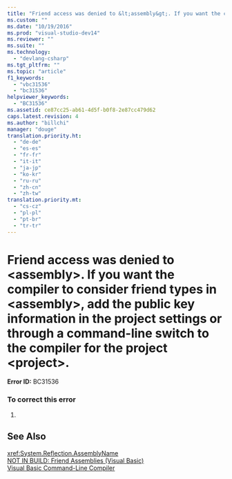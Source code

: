 ```yaml
---
title: "Friend access was denied to &lt;assembly&gt;. If you want the compiler to consider friend types in &lt;assembly&gt;, add the public key information in the project settings or through a command-line switch to the compiler for the project &lt;project&gt;."
ms.custom: ""
ms.date: "10/19/2016"
ms.prod: "visual-studio-dev14"
ms.reviewer: ""
ms.suite: ""
ms.technology: 
  - "devlang-csharp"
ms.tgt_pltfrm: ""
ms.topic: "article"
f1_keywords: 
  - "vbc31536"
  - "bc31536"
helpviewer_keywords: 
  - "BC31536"
ms.assetid: ce87cc25-ab61-4d5f-b0f8-2e87cc479d62
caps.latest.revision: 4
ms.author: "billchi"
manager: "douge"
translation.priority.ht: 
  - "de-de"
  - "es-es"
  - "fr-fr"
  - "it-it"
  - "ja-jp"
  - "ko-kr"
  - "ru-ru"
  - "zh-cn"
  - "zh-tw"
translation.priority.mt: 
  - "cs-cz"
  - "pl-pl"
  - "pt-br"
  - "tr-tr"
---
```

# Friend access was denied to &lt;assembly&gt;. If you want the compiler to consider friend types in &lt;assembly&gt;, add the public key information in the project settings or through a command-line switch to the compiler for the project &lt;project&gt;.
**Error ID:** BC31536  
  
### To correct this error  
  
1.  
  
## See Also  
 <xref:System.Reflection.AssemblyName>   
 [NOT IN BUILD: Friend Assemblies (Visual Basic)](http://msdn.microsoft.com/en-us/80e7a33a-ca91-450b-a00e-c5a7986e228c)   
 [Visual Basic Command-Line Compiler](../Topic/Visual%20Basic%20Command-Line%20Compiler.md)
